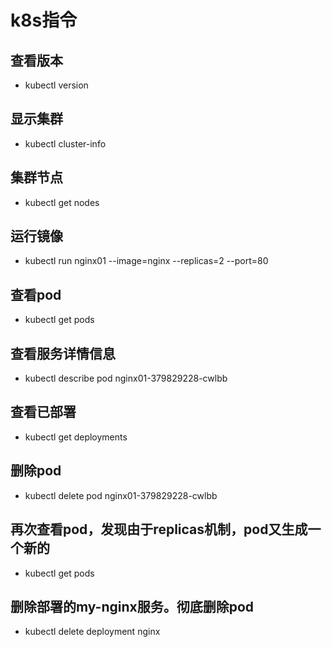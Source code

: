 # k8s指令

## 查看版本
- kubectl version

## 显示集群
- kubectl cluster-info

## 集群节点
- kubectl get nodes

## 运行镜像
- kubectl run nginx01 --image=nginx --replicas=2 --port=80

## 查看pod
- kubectl  get pods

## 查看服务详情信息
- kubectl  describe pod nginx01-379829228-cwlbb

## 查看已部署
- kubectl  get deployments

## 删除pod
- kubectl delete pod nginx01-379829228-cwlbb

## 再次查看pod，发现由于replicas机制，pod又生成一个新的
- kubectl  get pods

## 删除部署的my-nginx服务。彻底删除pod
- kubectl delete deployment nginx


